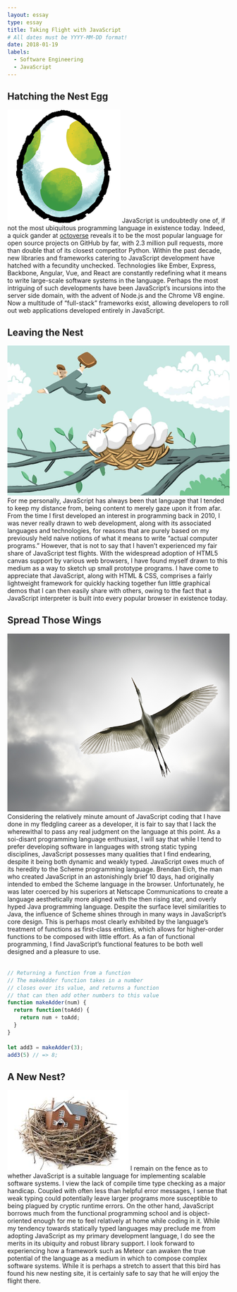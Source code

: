 ```yaml
---
layout: essay
type: essay
title: Taking Flight with JavaScript
# All dates must be YYYY-MM-DD format!
date: 2018-01-19
labels:
  - Software Engineering
  - JavaScript
---
```


## Hatching the Nest Egg
<img class="ui small left floated rounded image" src="../images/egg.png">
JavaScript is undoubtedly one of, if not the most ubiquitous programming language in existence today. Indeed, a quick gander at <a href="https://octoverse.github.com/">octoverse</a> reveals it to be the most popular language for open source projects on GitHub by far, with 2.3 million pull requests, more than double that of its closest competitor Python. Within the past decade, new libraries and frameworks catering to JavaScript development have hatched with a fecundity unchecked. Technologies like Ember, Express, Backbone, Angular, Vue, and React are constantly redefining what it means to write large-scale software systems in the language. Perhaps the most intriguing of such developments have been JavaScript’s incursions into the server side domain, with the advent of Node.js and the Chrome V8 engine. Now a multitude of “full-stack” frameworks exist, allowing developers to roll out web applications developed entirely in JavaScript.

## Leaving the Nest
<img class="ui small right floated rounded image" src="../images/leave-nest.jpg">
For me personally, JavaScript has always been that language that I tended to keep my distance from, being content to merely gaze upon it from afar. From the time I first developed an interest in programming back in 2010, I was never really drawn to web development, along with its associated languages and technologies, for reasons that are purely based on my previously held naive notions of what it means to write “actual computer programs.” However, that is not to say that I haven’t experienced my fair share of JavaScript test flights. With the widespread adoption of HTML5 canvas support by various web browsers, I have found myself drawn to this medium as a way to sketch up small prototype programs. I have come to appreciate that JavaScript, along with HTML & CSS, comprises a fairly lightweight framework for quickly hacking together fun little graphical demos that I can then easily share with others, owing to the fact that a JavaScript interpreter is built into every popular browser in existence today. 

## Spread Those Wings
<img class="ui small left floated rounded image" src="../images/wings.jpg">
Considering the relatively minute amount of JavaScript coding that I have done in my fledgling career as a developer, it is fair to say that I lack the wherewithal to pass any real judgment on the language at this point. As a soi-disant programming language enthusiast, I will say that while I tend to prefer developing software in languages with strong static typing disciplines, JavaScript possesses many qualities that I find endearing, despite it being both dynamic and weakly typed. JavaScript owes much of its heredity to the Scheme programming language. Brendan Eich, the man who created JavaScript in an astonishingly brief 10 days, had originally intended to embed the Scheme language in the browser. Unfortunately, he was later coerced by his superiors at Netscape Communications to create a language aesthetically more aligned with the then rising star, and overly hyped Java programming language. Despite the surface level similarities to Java, the influence of Scheme shines through in many ways in JavaScript’s core design. This is perhaps most clearly exhibited by the language’s treatment of functions as first-class entities, which allows for higher-order functions to be composed with little effort. As a fan of functional programming, I find JavaScript’s functional features to be both well designed and a pleasure to use.

```javascript

// Returning a function from a function
// The makeAdder function takes in a number
// closes over its value, and returns a function
// that can then add other numbers to this value
function makeAdder(num) {
  return function(toAdd) {
    return num + toAdd;
  }
}

let add3 = makeAdder(3);
add3(5) // => 8;
```

## A New Nest?
<img class="ui small right floated rounded image" src="../images/new-nest.jpeg">
I remain on the fence as to whether JavaScript is a suitable language for implementing scalable software systems. I view the lack of compile time type checking as a major handicap. Coupled with often less than helpful error messages, I sense that weak typing could potentially leave larger programs more susceptible to being plagued by cryptic runtime errors. On the other hand, JavaScript borrows much from the functional programming school and is object-oriented enough for me to feel relatively at home while coding in it. While my tendency towards statically typed languages may preclude me from adopting JavaScript as my primary development language, I do see the merits in its ubiquity and robust library support. I look forward to experiencing how a framework such as Meteor can awaken the true potential of the language as a medium in which to compose complex software systems. While it is perhaps a stretch to assert that this bird has found his new nesting site, it is certainly safe to say that he will enjoy the flight there. 
